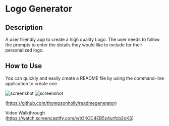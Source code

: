 # Logo Generator

## Description

A user friendly app to create a high quality Logo. The user needs to follow the prompts to enter the details they would like to include for their personalized logo.

## How to Use

You can quickly and easily create a README file by using the command-line application to create one. 

![screenshot](/homework/readmegenerator/images/README.png)
![screenshot](/homework/readmegenerator/images/README2.png)

(https://github.com/thompsonholly/readmegenerator)

Video Walkthrough 
(https://watch.screencastify.com/v/tOKCC4EB5z4urfcb2oKS)
